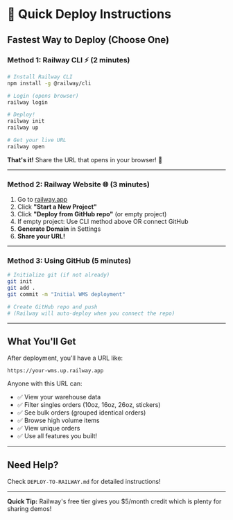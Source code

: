 # 🚀 Quick Deploy Instructions

## Fastest Way to Deploy (Choose One)

### **Method 1: Railway CLI** ⚡ (2 minutes)

```bash
# Install Railway CLI
npm install -g @railway/cli

# Login (opens browser)
railway login

# Deploy!
railway init
railway up

# Get your live URL
railway open
```

**That's it!** Share the URL that opens in your browser! 🎉

---

### **Method 2: Railway Website** 🌐 (3 minutes)

1. Go to [railway.app](https://railway.app)
2. Click **"Start a New Project"**
3. Click **"Deploy from GitHub repo"** (or empty project)
4. If empty project: Use CLI method above OR connect GitHub
5. **Generate Domain** in Settings
6. **Share your URL!**

---

### **Method 3: Using GitHub** (5 minutes)

```bash
# Initialize git (if not already)
git init
git add .
git commit -m "Initial WMS deployment"

# Create GitHub repo and push
# (Railway will auto-deploy when you connect the repo)
```

---

## What You'll Get

After deployment, you'll have a URL like:
```
https://your-wms.up.railway.app
```

Anyone with this URL can:
- ✅ View your warehouse data
- ✅ Filter singles orders (10oz, 16oz, 26oz, stickers)
- ✅ See bulk orders (grouped identical orders)
- ✅ Browse high volume items
- ✅ View unique orders
- ✅ Use all features you built!

---

## Need Help?

Check `DEPLOY-TO-RAILWAY.md` for detailed instructions!

---

**Quick Tip:** Railway's free tier gives you $5/month credit which is plenty for sharing demos!



